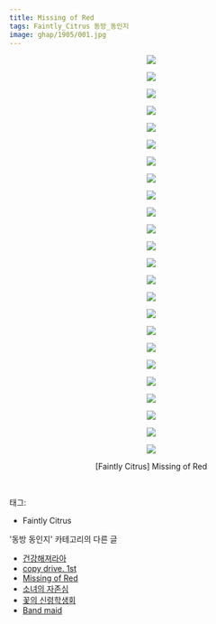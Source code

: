 ```yaml
---
title: Missing of Red
tags: Faintly_Citrus 동방_동인지
image: ghap/1905/001.jpg
---
```

<div class="article">
<p style="text-align: center; clear: none; float: none;"><img src="{{ site.nasurl }}/ghap/1905/001.jpg"/></p>
<p style="text-align: center; clear: none; float: none;"><img src="{{ site.nasurl }}/ghap/1905/002.jpg"/></p>
<p style="text-align: center; clear: none; float: none;"><img src="{{ site.nasurl }}/ghap/1905/003.jpg"/></p>
<p style="text-align: center; clear: none; float: none;"><img src="{{ site.nasurl }}/ghap/1905/004.jpg"/></p>
<p style="text-align: center; clear: none; float: none;"><img src="{{ site.nasurl }}/ghap/1905/005.jpg"/></p>
<p style="text-align: center; clear: none; float: none;"><img src="{{ site.nasurl }}/ghap/1905/006.jpg"/></p>
<p style="text-align: center; clear: none; float: none;"><img src="{{ site.nasurl }}/ghap/1905/007.jpg"/></p>
<p style="text-align: center; clear: none; float: none;"><img src="{{ site.nasurl }}/ghap/1905/008.jpg"/></p>
<p style="text-align: center; clear: none; float: none;"><img src="{{ site.nasurl }}/ghap/1905/009.jpg"/></p>
<p style="text-align: center; clear: none; float: none;"><img src="{{ site.nasurl }}/ghap/1905/010.jpg"/></p>
<p style="text-align: center; clear: none; float: none;"><img src="{{ site.nasurl }}/ghap/1905/011.jpg"/></p>
<p style="text-align: center; clear: none; float: none;"><img src="{{ site.nasurl }}/ghap/1905/012.jpg"/></p>
<p style="text-align: center; clear: none; float: none;"><img src="{{ site.nasurl }}/ghap/1905/013.jpg"/></p>
<p style="text-align: center; clear: none; float: none;"><img src="{{ site.nasurl }}/ghap/1905/014.jpg"/></p>
<p style="text-align: center; clear: none; float: none;"><img src="{{ site.nasurl }}/ghap/1905/015.jpg"/></p>
<p style="text-align: center; clear: none; float: none;"><img src="{{ site.nasurl }}/ghap/1905/016.jpg"/></p>
<p style="text-align: center; clear: none; float: none;"><img src="{{ site.nasurl }}/ghap/1905/017.jpg"/></p>
<p style="text-align: center; clear: none; float: none;"><img src="{{ site.nasurl }}/ghap/1905/018.jpg"/></p>
<p style="text-align: center; clear: none; float: none;"><img src="{{ site.nasurl }}/ghap/1905/019.jpg"/></p>
<p style="text-align: center; clear: none; float: none;"><img src="{{ site.nasurl }}/ghap/1905/020.jpg"/></p>
<p style="text-align: center; clear: none; float: none;"><img src="{{ site.nasurl }}/ghap/1905/021.jpg"/></p>
<p style="text-align: center; clear: none; float: none;"><img src="{{ site.nasurl }}/ghap/1905/022.jpg"/></p>
<p style="text-align: center; clear: none; float: none;"><img src="{{ site.nasurl }}/ghap/1905/023.jpg"/></p>
<p style="text-align: center; clear: none; float: none;"><img src="{{ site.nasurl }}/ghap/1905/024.jpg"/></p>
<p style="text-align: center; clear: none; float: none;">[Faintly Citrus] Missing of Red</p>
<p><br/></p>
</div><div class="tagTrail">
<p>태그: </p>
<ul>
<li>Faintly Citrus</li>
</ul>
</div><div class="another">
<p>'동방 동인지' 카테고리의 다른 글</p>
<ul>
<li><a href="/2016-08-29-ghap_1909">건강해져라아</a></li>
<li><a href="/2016-08-29-ghap_1908">copy drive. 1st</a></li>
<li><a href="/2016-08-29-ghap_1905">Missing of Red</a></li>
<li><a href="/2016-08-29-ghap_1904">소녀의 자존심</a></li>
<li><a href="/2016-08-29-ghap_1903">꽃의 신령학생회</a></li>
<li><a href="/2016-08-29-ghap_1902">Band maid</a></li>
</ul>
</div><div class="cb_module cb_fluid">
<div class="cb_wrt cb_profile">
</div><!-- commentList close -->
</div>